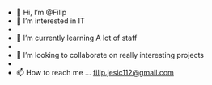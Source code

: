 - 👋 Hi, I’m @Filip
- 👀 I’m interested in IT
- 
- 🌱 I’m currently learning A lot of staff
- 
- 💞️ I’m looking to collaborate on really interesting projects
- 
- 📫 How to reach me ...
filip.jesic112@gmail.com
<!---
Cofaa/Cofaa is a ✨ special ✨ repository because its `README.md` (this file) appears on your GitHub profile.
You can click the Preview link to take a look at your changes.
--->
